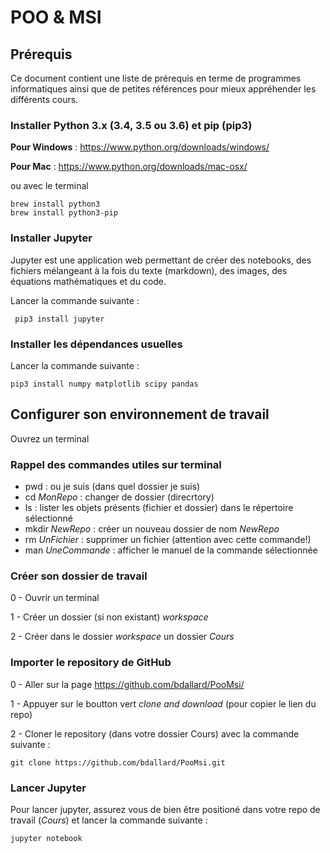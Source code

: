 # POO &amp; MSI 

## Prérequis 
Ce document contient une liste de prérequis en terme de programmes informatiques ainsi que de petites références pour mieux appréhender les différents cours.

### Installer Python 3.x (3.4, 3.5 ou 3.6) et pip (pip3)
**Pour Windows** : <https://www.python.org/downloads/windows/>

**Pour Mac** : <https://www.python.org/downloads/mac-osx/>

ou avec le terminal 
```
brew install python3
brew install python3-pip
```

### Installer Jupyter 
Jupyter est une application web permettant de créer des notebooks, des fichiers mélangeant à la fois du texte (markdown), des images, des équations mathématiques et du code.

Lancer la commande suivante : 
```
 pip3 install jupyter
``` 

### Installer les dépendances usuelles 
Lancer la commande suivante : 
```
pip3 install numpy matplotlib scipy pandas
```

## Configurer son environnement de travail 
Ouvrez un terminal

### Rappel des commandes utiles sur terminal 

- pwd : ou je suis (dans quel dossier je suis) 
- cd *MonRepo* : changer de dossier (direcrtory)
- ls : lister les objets présents (fichier et dossier) dans le répertoire sélectionné
- mkdir *NewRepo* : créer un nouveau dossier de nom *NewRepo*  
- rm *UnFichier* : supprimer un fichier (attention avec cette commande!) 
- man *UneCommande* : afficher le manuel de la commande sélectionnée


### Créer son dossier de travail 

0 - Ouvrir un terminal 

1 - Créer un dossier (si non existant) *workspace* 

2 - Créer dans le dossier *workspace* un dossier *Cours* 

### Importer le repository de GitHub 

0 - Aller sur la page <https://github.com/bdallard/PooMsi/>

1 - Appuyer sur le boutton vert *clone and download* (pour copier le lien du repo) 

2 - Cloner le repository (dans votre dossier Cours) avec la commande suivante : 
```
git clone https://github.com/bdallard/PooMsi.git
```

### Lancer Jupyter

Pour lancer jupyter, assurez vous de bien être positioné dans votre repo de travail (*Cours*) et lancer la commande suivante :  

```
jupyter notebook 
```
